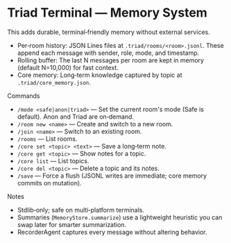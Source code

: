 # Triad Terminal — Memory System

This adds durable, terminal‑friendly memory without external services.

- Per‑room history: JSON Lines files at `.triad/rooms/<room>.jsonl`. These append each message with sender, role, mode, and timestamp.
- Rolling buffer: The last N messages per room are kept in memory (default N=10,000) for fast context.
- Core memory: Long‑term knowledge captured by topic at `.triad/core_memory.json`.

Commands
- `/mode <safe|anon|triad>` — Set the current room's mode (Safe is default). Anon and Triad are on‑demand.
- `/room new <name>` — Create and switch to a new room.
- `/join <name>` — Switch to an existing room.
- `/rooms` — List rooms.
- `/core set <topic> <text>` — Save a long‑term note.
- `/core get <topic>` — Show notes for a topic.
- `/core list` — List topics.
- `/core del <topic>` — Delete a topic and its notes.
- `/save` — Force a flush (JSONL writes are immediate; core memory commits on mutation).

Notes
- Stdlib‑only; safe on multi‑platform terminals.
- Summaries (`MemoryStore.summarize`) use a lightweight heuristic you can swap later for smarter summarization.
- RecorderAgent captures every message without altering behavior.